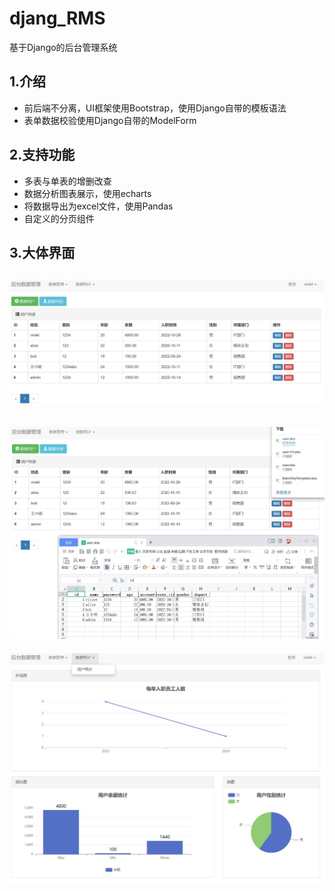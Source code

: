 # djang_RMS
基于Django的后台管理系统

## 1.介绍
- 前后端不分离，UI框架使用Bootstrap，使用Django自带的模板语法
- 表单数据校验使用Django自带的ModelForm

## 2.支持功能
- 多表与单表的增删改查
- 数据分析图表展示，使用echarts
- 将数据导出为excel文件，使用Pandas
- 自定义的分页组件

## 3.大体界面
![Image text](https://github.com/DrowningFish-ZYZ/djang_RMS/blob/main/showimg/1.jpg)
---
![Image text](https://github.com/DrowningFish-ZYZ/djang_RMS/blob/main/showimg/2.jpg)
---
![Image text](https://github.com/DrowningFish-ZYZ/djang_RMS/blob/main/showimg/3.jpg)

